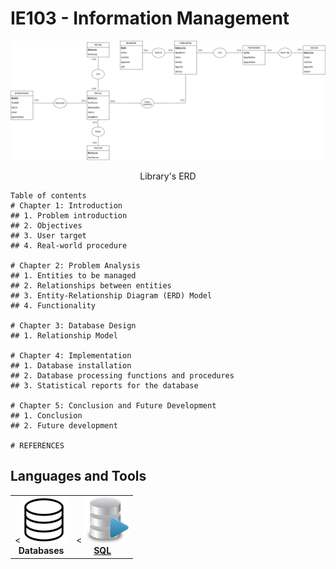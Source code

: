 # IE103 - Information Management

![Library ERD](Images/Library_ERD.drawio.png)
<div align="center">
Library's ERD
</div>

```
Table of contents
# Chapter 1: Introduction
## 1. Problem introduction
## 2. Objectives
## 3. User target
## 4. Real-world procedure

# Chapter 2: Problem Analysis
## 1. Entities to be managed
## 2. Relationships between entities
## 3. Entity-Relationship Diagram (ERD) Model
## 4. Functionality

# Chapter 3: Database Design
## 1. Relationship Model

# Chapter 4: Implementation
## 1. Database installation
## 2. Database processing functions and procedures
## 3. Statistical reports for the database

# Chapter 5: Conclusion and Future Development
## 1. Conclusion
## 2. Future development

# REFERENCES
```

## Languages and Tools
<table>
<tr>
  <td align="center"><<img src="Images/databases.png" width="75px;" height="75px;" alt="Databases"/><br /><b>Databases</b></td>
  <td align="center"><<a href="https://www.microsoft.com/en-us/sql-server/sql-server-downloads"><img src="Images/sql.png" width="75px;" height="75px;" alt="sql"/><br /><b>SQL</b></a></td>
</tr>
</table>
